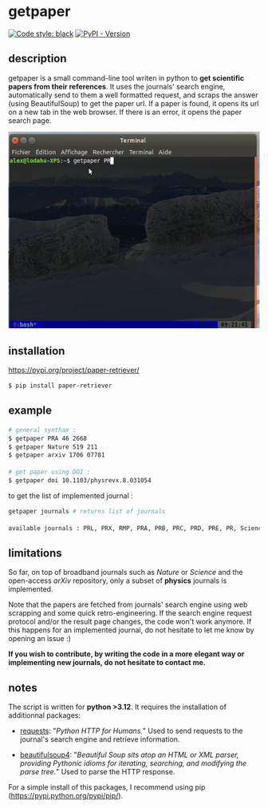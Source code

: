 # getpaper
[![Code style: black](https://img.shields.io/badge/code%20style-black-000000.svg)](https://github.com/psf/black)
[![PyPI - Version](https://img.shields.io/pypi/v/paper-retriever)](https://pypi.org/project/paper-retriever/)

## description
getpaper is a small command-line tool writen in python to **get scientific papers from their references**. It uses the journals' search engine, automatically send to them a well formatted request, and scraps the answer (using BeautifulSoup) to get the paper url. If a paper is found, it opens its url on a new tab in the web browser. If there is an error, it opens the paper search page.

![](example-PRA.gif)

## installation

https://pypi.org/project/paper-retriever/

```bash
$ pip install paper-retriever
```

## example

```bash
# general synthax :
$ getpaper PRA 46 2668
$ getpaper Nature 519 211
$ getpaper arxiv 1706 07781

# get paper using DOI :
$ getpaper doi 10.1103/physrevx.8.031054
```

to get the list of implemented journal :

```bash
getpaper journals # returns list of journals

available journals : PRL, PRX, RMP, PRA, PRB, PRC, PRD, PRE, PR, Science, NatPhys, Nature, arxiv, NJP, JPBold, JPB, OE, OL, AO, Optica, SPP, SciPostPhys
```
## limitations

So far, on top of broadband journals such as *Nature* or *Science* and the open-access *arXiv* repository, only a subset of **physics** journals is implemented.

Note that the papers are fetched from journals' search engine using web scrapping and some quick retro-engineering. If the search engine request protocol and/or the result page changes, the code won't work anymore. If this happens for an implemented journal, do not hesitate to let me know by opening an issue :)

**If you wish to contribute, by writing the code in a more elegant way or implementing new journals, do not hesitate to contact me.**

## notes

The script is written for **python >3.12**. It requires the installation of additionnal packages:

-  [requests](https://pypi.python.org/pypi/requests): "*Python HTTP for Humans.*" Used to send requests to the journal's search engine and retrieve information.

- [beautifulsoup4](https://pypi.python.org/pypi/beautifulsoup4/): "*Beautiful Soup sits atop an HTML or XML parser, providing Pythonic idioms for iterating, searching, and modifying the parse tree.*" Used to parse the HTTP response.

For a simple install of this packages, I recommend using pip (https://pypi.python.org/pypi/pip/).
